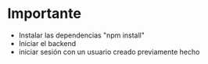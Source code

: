 # Importante

- Instalar las dependencias "npm install"
- Iniciar el backend
- iniciar sesión con un usuario creado previamente hecho



